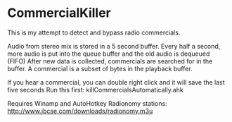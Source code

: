 # CommercialKiller
This is my attempt to detect and bypass radio commercials.

Audio from stereo mix is stored in a 5 second buffer.
Every half a second, more audio is put into the queue buffer and the old audio is dequeued (FIFO)
After new data is collected, commercials are searched for in the buffer.  A commercial is a subset of bytes in the playback buffer.

If you hear a commercial, you can double right click and it will save the last five seconds
Run this first: killCommercialsAutomatically.ahk

Requires Winamp and AutoHotkey
Radionomy stations: http://www.jbcse.com/downloads/radionomy.m3u
